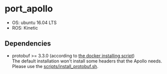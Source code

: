# port_apollo

* OS: ubuntu 16.04 LTS
* ROS: Kinetic

## Dependencies

* protobuf >= 3.3.0 (according to [the docker installing script](https://github.com/ApolloAuto/apollo/blob/master/docker/build/installers/install_protobuf.sh))  
The default installation won't install some headers that the Apollo needs. Please use the [scripts/install_protobuf.sh](https://github.com/yuzhangbit/port_apollo/blob/feature_catkinize_planning/scripts/installer/install_protobuf.sh).

